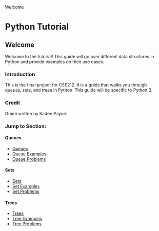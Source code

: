 Welcome

# Python Tutorial

## Welcome
Welcome to the tutorial! This guide will go over different data structures in Python and provide examples on their use cases.
### Introduction

This is the final project for CSE212. It is a guide that walks you through queues, sets, and trees in Python. This guide will be specific to Python 3.


### Credit 
<!--  Keep if needed -->
Guide written by Kaden Payne.

### Jump to Section:


#### Queues
* [Queues](./Queues.md)
* [Queue Examples](./queueExample.py)
* [Queue  Problems](./queueProblem.py)

#### Sets
* [Sets](./Sets.md)
* [Set Examples](./setExample.py)
* [Set  Problems](./setProblem.py)

#### Trees
* [Trees](./Trees.md)
* [Tree Examples](./treeExample.py)
* [Tree Problems](./treeProblem.py)